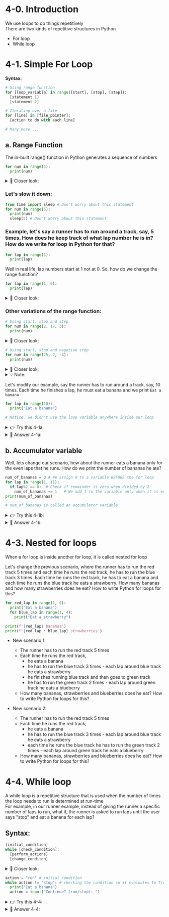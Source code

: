# 4-0. Introduction

We use loops to do things repetitively  
There are two kinds of repetitive structures in Python
- For loop
- While loop

# 4-1. Simple For Loop

**Syntax:**
```python
# Using range function
for [loop_variable] in range([start], [stop], [step]):
  [statement 1]
  [statement 2]

# Iterating over a file
for [line] in [file_pointer]:
  [action to do with each line]

# Many more ...
```

## a. Range Function

The in-built range() function in Python generates a sequence of numbers  

```python
for num in range(5):
  print(num)
```
<details>
  <summary>
    🔎 Closer look:
  </summary>
  In the above statement, range(5) generates a sequence of five numbers starting with zero, that is 0, 1, 2, 3, 4<br>
  The variable num is called a loop variable<br>
  When the for loop starts, the num variable stores the value 0<br>
  The print(num) displays 0<br>
  The control goes back to the for loop and this time num stores the value 1<br>
  The print statement displays it<br>
  This keeps happening until there are no more numbers left in the sequence<br>
  Hence the output is<br><br>
  0<br>
  1<br>
  2<br>
  3<br>
  4<br>
</details>

### Let's slow it down:

```python
from time import sleep # Don't worry about this statement
for num in range(5):
  print(num)
  sleep(5) # Don't worry about this statement
```

### Example, let's say a runner has to run around a track, say, 5 times. How does he keep track of what lap number he is in? How do we write for loop in Python for that?

```python
for lap in range(5):
  print(lap)
```

Well in real life, lap numbers start at 1 not at 0. So, how do we change the range function?

```python
for lap in range(1, 6):
  print(lap)
```

<details>
  <summary>
    🔎 Closer look:
  </summary>
  In the range function, 1 is start and 6 is end.<br>
  Loop runs until the variable lap is equal to end-1<br>
  So the sequence generated is 1, 2, 3, 4, 5
</details>

### Other variations of the range function:

```python
# Using start, stop and step
for num in range(2, 17, 3):
  print(num)
```

<details>
  <summary>
    🔎 Closer look:
  </summary>
  In the range function, 2 is start, 17 is end and 3 is step<br>
  So the sequence generated is 2, 5, 8, 11, 14<br>
  Loop runs until the variable num is equal to end-1, that is why 17 is not displayed
</details>

```python
# Using start, stop and negative step
for num in range(25, 2, -4):
  print(num)
```

<details>
  <summary>
    🔎 Closer look:
  </summary>
  When using negative step, the sequence is generated in descending order<br>
  In the range function, 25 is start, 2 is end and -4 is step<br>
  So the sequence generated is 25, 21, 17, 13, 9, 5<br>
  Loop runs until the variable num is equal to end-1<br>
  Start must be greater than end when using negative step
</details>



<details>
  <summary>
    💡 Note:
  </summary>
  We don't necessarily have to use the loop variable    
</details>

Let's modify our example, say the runner has to run around a track, say, 10 times. Each time he finishes a lap, he must eat a banana and we print `Eat a banana`

```python
for lap in range(10):
  print("Eat a banana")

# Notice, we didn't use the loop variable anywhere inside our loop
```

<details>
  <summary>
    👉 Try this 4-1a:
  </summary>
  Ask a user to enter a whole number. Write a for loop so a runner has to run around a track, the user specified number of times. Each time he finishes a lap, he must eat a banana, and we print Eat a banana.
</details>

<details>
  <summary>
    👀 Answer 4-1a:
  </summary>
  
  ```python
  num = int(input("Enter number of laps: ")) # convert user value to int
  for lap in range(num):
    print("Eat a banana")
  ```
</details>

## b. Accumulator variable

Well, lets change our scenario, how about the runner eats a banana only for the even laps that he runs. How do we print the number of bananas he ate?

```python
num_of_bananas = 0 # We assign 0 to a variable BEFORE the for loop
for lap in range(1, 11):
  if lap%2 == 0:  # Check if remainder is zero when divided by 2
    num_of_bananas += 1   # We add 1 to the variable only when it is even lap
print(num_of_bananas)

# num_of_bananas is called an accumulator variable
```

<details>
  <summary>
    👉 Try this 4-1b:
  </summary>
  A runner runs each lap and eats the lap number of bananas. That is, first lap, he eats one banana, second lap, he eats two bananas, so on. How many bananas does he eat after running 5 laps?
</details>

<details>
  <summary>
    👀 Answer 4-1b:
  </summary>

  ```python
num_of_bananas = 0
for lap in range(1, 6):
    num_of_bananas += lap
  
print(num_of_bananas)
  ```
</details>


# 4-3. Nested for loops

When a for loop is inside another for loop, it is called nested for loop  

Let's change the previous scenario, where the runner has to run the red track 5 times and each time he runs the red track, he has to run the blue track 3 times. Each time he runs the red track, he has to eat a banana and each time he runs the blue track he eats a strawberry. How many bananas and how many strawberries does he eat? How to write Python for loops for this?

```python
for red_lap in range(1, 6):
  print("Eat a banana")
  for blue_lap in range(1, 4):
    print("Eat a strawberry")

print(f'{red_lap} bananas')
print(f'{red_lap * blue_lap} strawberries')
```

- New scenario 1:
  - The runner has to run the red track 5 times
  - Each time he runs the red track,
    - he eats a banana
    - he has to run the blue track 3 times - each lap around blue track he eats a strawberry
    - he finishes running blue track and then goes to green track
    - he has to run the green track 2 times - each lap around green track he eats a blueberry
  - How many bananas, strawberries and blueberries does he eat? How to write Python for loops for this?

- New scenario 2:
  - The runner has to run the red track 5 times
  - Each time he runs the red track,
    - he eats a banana
    - he has to run the blue track 3 times - each lap around blue track he eats a strawberry
    - each time he runs the blue track he has to run the green track 2 times - each lap around green track he eats a blueberry
  - How many bananas, strawberries and blueberries does he eat? How to write Python for loops for this?

# 4-4. While loop
A while loop is a repetitive structure that is used when the number of times the loop needs to run is determined at run-time  
For example, in our runner example, instead of giving the runner a specific number of laps to run, what if, the runner is asked to run laps until the user says "stop" and eat a banana for each lap?

## Syntax:
```python
[initial_condition]  
while [check_condition]:  
  [perform_actions]  
  [change_conditon]
```

<details>
  <summary>
    🔎 Closer look:
  </summary>
  While loop has 3 important components to work<br>
  Otherwise, the program will run indefinitely
</details>

```python
action = "run" # initial condition
while action != "stop": # checking the condition so it evaluates to True
  print("Eat a banana")
  action = input("Continue? (run/stop): ")
```

<details>
  <summary>
    👉 Try this 4-4:
  </summary>
  Write a while loop that will continue to execute until user enters x or X.
</details>

<details>
  <summary>
    👀 Answer 4-4:
  </summary>

  ```python
  user_input = "1" # Initial condition - Choose anything except x or X
  while user_input != "x" and user_input != "X": # check the condition
    user_input = input("Enter your choice: ") # Change the condition
  ```
</details>
